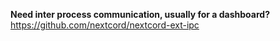 **Need inter process communication, usually for a dashboard?**
<https://github.com/nextcord/nextcord-ext-ipc>
